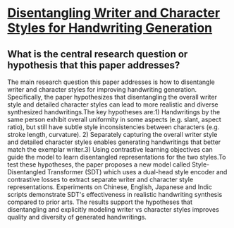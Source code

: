 # [Disentangling Writer and Character Styles for Handwriting Generation](https://arxiv.org/abs/2303.14736)

## What is the central research question or hypothesis that this paper addresses?

The main research question this paper addresses is how to disentangle writer and character styles for improving handwriting generation. Specifically, the paper hypothesizes that disentangling the overall writer style and detailed character styles can lead to more realistic and diverse synthesized handwritings.The key hypotheses are:1) Handwritings by the same person exhibit overall uniformity in some aspects (e.g. slant, aspect ratio), but still have subtle style inconsistencies between characters (e.g. stroke length, curvature). 2) Separately capturing the overall writer style and detailed character styles enables generating handwritings that better match the exemplar writer.3) Using contrastive learning objectives can guide the model to learn disentangled representations for the two styles.To test these hypotheses, the paper proposes a new model called Style-Disentangled Transformer (SDT) which uses a dual-head style encoder and contrastive losses to extract separate writer and character style representations. Experiments on Chinese, English, Japanese and Indic scripts demonstrate SDT's effectiveness in realistic handwriting synthesis compared to prior arts. The results support the hypotheses that disentangling and explicitly modeling writer vs character styles improves quality and diversity of generated handwritings.
